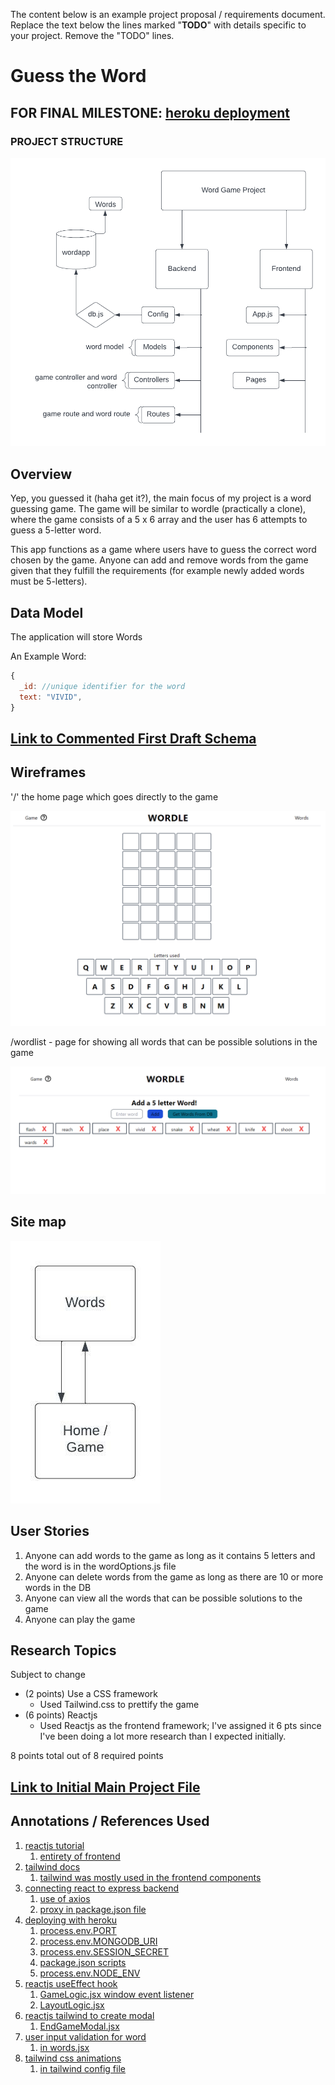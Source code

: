 The content below is an example project proposal / requirements document. Replace the text below the lines marked "__TODO__" with details specific to your project. Remove the "TODO" lines.

# Guess the Word

## FOR FINAL MILESTONE: [heroku deployment](https://wordgame-app.herokuapp.com/)
### PROJECT STRUCTURE

![projectstructure](documentation/word%20app%20project%20structure.png)

## Overview

Yep, you guessed it (haha get it?), the main focus of my project is a word guessing game. 
The game will be similar to wordle (practically a clone), 
where the game consists of a 5 x 6 array and the user has 6 attempts to guess a 5-letter word.

This app functions as a game where users have to guess the correct word chosen by the game. 
Anyone can add and remove words from the game given 
that they fulfill the requirements (for example newly added words must be 5-letters).

## Data Model

The application will store Words

An Example Word:

```javascript
{
  _id: //unique identifier for the word
  text: "VIVID",
}
```


## [Link to Commented First Draft Schema](backend/models/wordModel.js)

## Wireframes

'/' the home page which goes directly to the game

![home](documentation/home.png)

/wordlist - page for showing all words that can be possible solutions in the game

![words](documentation/wordlist.png)


## Site map

![site-map](documentation/Site%20map.jpeg)

## User Stories 

1. Anyone can add words to the game as long as it contains 5 letters and the word is in the wordOptions.js file
2. Anyone can delete words from the game as long as there are 10 or more words in the DB
3. Anyone can view all the words that can be possible solutions to the game
4. Anyone can play the game

## Research Topics

Subject to change

* (2 points) Use a CSS framework
    * Used Tailwind.css to prettify the game
* (6 points) Reactjs
    * Used Reactjs as the frontend framework; I've assigned it 6 pts since I've been doing a lot more research than I expected initially.

8 points total out of 8 required points


## [Link to Initial Main Project File](backend/server.js) 

## Annotations / References Used

1. [reactjs tutorial](https://www.youtube.com/watch?v=w7ejDZ8SWv8)
   1. [entirety of frontend](https://github.com/nyu-csci-ua-0467-001-002-spring-2022/final-project-blin007/tree/2ccf3ffd1bf7239d23eb27eeed35fc761a4987b7/frontend)
2. [tailwind docs](https://tailwindcss.com/docs/installation)
   1. [tailwind was mostly used in the frontend components](https://github.com/nyu-csci-ua-0467-001-002-spring-2022/final-project-blin007/tree/2ccf3ffd1bf7239d23eb27eeed35fc761a4987b7/frontend/src/components)
3. [connecting react to express backend](https://www.youtube.com/watch?v=kJA9rDX7azM) 
   1. [use of axios](https://github.com/nyu-csci-ua-0467-001-002-spring-2022/final-project-blin007/blob/16e5ce982f700ea54a7a6ab0d9a974a5d6a1364e/frontend/src/pages/Words.jsx#L15-L24)
   2. [proxy in package.json file](https://github.com/nyu-csci-ua-0467-001-002-spring-2022/final-project-blin007/blob/16e5ce982f700ea54a7a6ab0d9a974a5d6a1364e/frontend/package.json#L5)
4. [deploying with heroku](https://www.youtube.com/watch?v=5PaUiPyBDJY&t=747s)
   1. [process.env.PORT](https://github.com/nyu-csci-ua-0467-001-002-spring-2022/final-project-blin007/blob/eaba0a8a53f6ff4cedb72676b7de789c552cf230/backend/server.js#L12)
   2. [process.env.MONGODB_URI](https://github.com/nyu-csci-ua-0467-001-002-spring-2022/final-project-blin007/blob/eaba0a8a53f6ff4cedb72676b7de789c552cf230/backend/config/db.js#L6)
   3. [process.env.SESSION_SECRET](https://github.com/nyu-csci-ua-0467-001-002-spring-2022/final-project-blin007/blob/eaba0a8a53f6ff4cedb72676b7de789c552cf230/backend/server.js#L31)
   4. [package.json scripts](https://github.com/nyu-csci-ua-0467-001-002-spring-2022/final-project-blin007/blob/eaba0a8a53f6ff4cedb72676b7de789c552cf230/package.json#L8-L10)
   5. [process.env.NODE_ENV](https://github.com/nyu-csci-ua-0467-001-002-spring-2022/final-project-blin007/blob/eaba0a8a53f6ff4cedb72676b7de789c552cf230/backend/server.js#L50-L56)
5. [reactjs useEffect hook](https://www.youtube.com/watch?v=0ZJgIjIuY7U&list=LL&index=4&t=666s)
   1. [GameLogic.jsx window event listener](https://github.com/nyu-csci-ua-0467-001-002-spring-2022/final-project-blin007/blob/16e5ce982f700ea54a7a6ab0d9a974a5d6a1364e/frontend/src/components/GameLogic.jsx#L27-L33)
   2. [LayoutLogic.jsx](https://github.com/nyu-csci-ua-0467-001-002-spring-2022/final-project-blin007/blob/16e5ce982f700ea54a7a6ab0d9a974a5d6a1364e/frontend/src/components/LayoutLogic.jsx#L55-L155)
6. [reactjs tailwind to create modal](https://www.youtube.com/watch?v=ZCvemsUfwPQ)
   1. [EndGameModal.jsx](https://github.com/nyu-csci-ua-0467-001-002-spring-2022/final-project-blin007/blob/16e5ce982f700ea54a7a6ab0d9a974a5d6a1364e/frontend/src/components/EndGameModal.jsx#L6-L24)
7. [user input validation for word](https://stackoverflow.com/questions/3073176/javascript-regex-only-english-letters-allowed)
   1. [in words.jsx](https://github.com/nyu-csci-ua-0467-001-002-spring-2022/final-project-blin007/blob/052f81edba6ad9ec27abdd5c247ef7e0818ea58e/frontend/src/pages/Words.jsx#L11-L14)
8. [tailwind css animations](https://tailwindcss.com/docs/animation#customizing-your-theme)
   1. [in tailwind config file](https://github.com/nyu-csci-ua-0467-001-002-spring-2022/final-project-blin007/blob/2ccf3ffd1bf7239d23eb27eeed35fc761a4987b7/frontend/tailwind.config.js#L5-L26)

